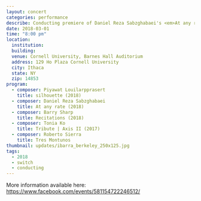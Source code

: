 ```yaml
---
layout: concert
categories: performance
describe: Conducting premiere of Daniel Reza Sabzghabaei's <em>At any rate</em> (2018), Switch~ Ensemble.
date: 2018-03-01
time: "8:00 pm"
location:
  institution:
  building:
  venue: Cornell University, Barnes Hall Auditorium
  address: 129 Ho Plaza Cornell University
  city: Ithaca
  state: NY
  zip: 14853
program:
  - composer: Piyawat Louilarpprasert
    title: silhouette (2018)
  - composer: Daniel Reza Sabzghabaei
    title: At any rate (2018)
  - composer: Barry Sharp
    title: Recitations (2018)
  - composer: Tonia Ko
    title: Tribute | Axis II (2017)
  - composer: Roberto Sierra
    title: Tres Montunos
thumbnail: updates/ibarra_berkeley_250x125.jpg
tags:
  - 2018
  - switch
  - conducting
---
```


More information available here: <a href="https://www.facebook.com/events/581154722246512/" target="blank">https://www.facebook.com/events/581154722246512/ </a>

<!-- should we have a separate field for ticket sales and time -->
